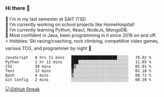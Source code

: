 ### Hi there 👋  
🏫 I'm in my last semester at SAIT ITSD  
🔭 I’m currently working on school projects like HomeHospital!  
🌱 I’m currently learning Python, React, NodeJs, MongoDB.  
💬 Most confident in Java, been programming in it since 2016 on and off.  
⚡ Hobbies: Ski racing/coaching, rock climbing, competitive video games, various TCG, and programmer by night 🦉  
<!--START_SECTION:waka-->

```text
JavaScript   8 hrs 11 mins   ████████████████████░░░░░   79.92 %
Python       1 hr 12 mins    ███░░░░░░░░░░░░░░░░░░░░░░   11.85 %
CSS          30 mins         █▒░░░░░░░░░░░░░░░░░░░░░░░   05.01 %
Text         12 mins         ▓░░░░░░░░░░░░░░░░░░░░░░░░   02.10 %
Bash         4 mins          ▒░░░░░░░░░░░░░░░░░░░░░░░░   00.71 %
Git Config   2 mins          ░░░░░░░░░░░░░░░░░░░░░░░░░   00.39 %
```

<!--END_SECTION:waka-->
[![GitHub Streak](http://github-readme-streak-stats.herokuapp.com?user=liamandaidan&theme=radical&date_format=M%20j%5B%2C%20Y%5D)](https://git.io/streak-stats)
